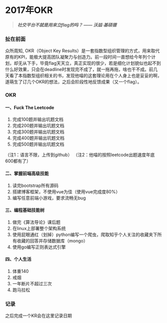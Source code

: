 # 2017年OKR

> ***社交平台不就是用来立flag的吗？ —— 沃兹·基硕德***

### 扯在前面

众所周知, OKR（Object Key Results）是一套指数型组织管理的方式，用来取代原有的KPI，能极大提高团队凝聚力与创造力。前一段时间一直想给今年列个计划，却无从下手，毕竟flag天天立，真正实现的很少，若是细化计划貌似也起不到什么好效果，只会在deadline时发现完不成了，就一拖再拖，啥也干不成。前几天看了本指数型组织相关的书，发现他喵的这套理论用在个人身上也是妥妥的啊，遂萌生了订几个OKR的想法，之后会阶段性地反馈成果（又一个flag）。

### OKR

#### 一、Fuck The Leetcode

1. 完成100题并输出坑题文档
2. 完成200题并输出坑题文档
3. 完成300题并输出坑题文档
4. 完成400题并输出坑题文档
5. 完成500题并输出坑题文档

（注1：语言不限，上传到github）
（注2：他喵的按照leetcode出题速度年底600都有了）

#### 二、掌握前端高级技能

1. 读完bootstrap所有源码
2. 搭建博客框架，不使用vue为佳（使用vue完成度80%）
3. 编写任意前端小游戏，要求流畅无bug

#### 三、编程基础技能树

1. 做完《算法导论》课后题
2. 在linux上部署整个架构系统
3. 使用屁眼通红（划掉）python编写一个爬虫，爬取知乎个人关注的收藏夹下所有收藏的回答并存储数据库（mongo）
4. 使用go编写正则表达式引擎

#### 四、个人生活

1. 体重140
2. 戒烟
3. 一年断片不超过三次
4. 跑马拉松

### 记录

之后完成一个KR会在这里记录日期